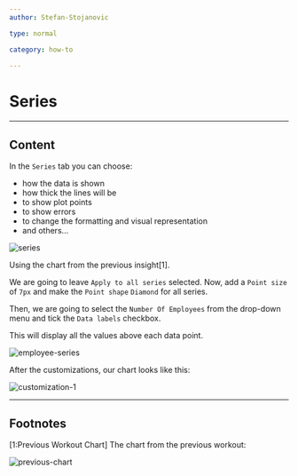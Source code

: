 ```yaml
---
author: Stefan-Stojanovic

type: normal

category: how-to

---
```


# Series

---
## Content

In the `Series` tab you can choose:
- how the data is shown
- how thick the lines will be 
- to show plot points
- to show errors
- to change the formatting and visual representation
- and others...

![series](https://img.enkipro.com/090c3c6dcb063477a22f83f19e398bce.png)

Using the chart from the previous insight[1].

We are going to leave `Apply to all series` selected. Now, add a `Point size` of `7px` and make the `Point shape` `Diamond` for all series.

Then, we are going to select the `Number Of Employees` from the drop-down menu and tick the `Data labels` checkbox.

This will display all the values above each data point.

![employee-series](https://img.enkipro.com/7c6942376b95f70dd8a89b0a69657598.png)

After the customizations, our chart looks like this:

![customization-1](https://img.enkipro.com/227c843860c60bb62288a9546c1d067b.png)

---
## Footnotes

[1:Previous Workout Chart]
The chart from the previous workout:

![previous-chart](https://img.enkipro.com/a8f69242523d86c29148a4c3544b41eb.png)